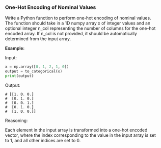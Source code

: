 ### One-Hot Encoding of Nominal Values

Write a Python function to perform one-hot encoding of nominal values. The function should take 
in a 1D numpy array x of integer values and an optional integer n_col representing the number 
of columns for the one-hot encoded array. If n_col is not provided, it should be automatically 
determined from the input array.

**Example:**

Input:
```python
x = np.array([0, 1, 2, 1, 0])
output = to_categorical(x)
print(output)
```

Output:
```
# [[1. 0. 0.]
#  [0. 1. 0.]
#  [0. 0. 1.]
#  [0. 1. 0.]
#  [1. 0. 0.]]
```
Reasoning:

Each element in the input array is transformed into a one-hot encoded vector, where the index 
corresponding to the value in the input array is set to 1, and all other indices are set to 0.